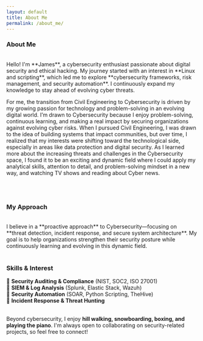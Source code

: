 ```yaml
---
layout: default
title: About Me
permalink: /about_me/
---
```


### **About Me**
<br>
Hello! I'm **James**, a cybersecurity enthusiast passionate about digital security and ethical hacking. My journey started with an interest in **Linux and scripting**, which led me to explore **cybersecurity frameworks, risk management, and security automation**. I continuously expand my knowledge to stay ahead of evolving cyber threats.

For me, the transition from Civil Engineering to Cybersecurity is driven by my growing passion for technology and problem-solving in an evolving digital world. 
I’m drawn to Cybersecurity because I enjoy problem-solving, continuous learning, and making a real impact by securing organizations against evolving cyber risks.
When I pursued Civil Engineering, I was drawn to the idea of building systems that impact communities, but over time, I realized that my interests were shifting toward the technological side, especially in areas like data protection and digital security. 
As I learned more about the increasing threats and challenges in the Cybersecurity space, I found it to be an exciting and dynamic field where I could apply my analytical skills, attention to detail, and problem-solving mindset in a new way, and watching TV shows and reading about Cyber news. 

<br><br>

### **My Approach**
<br>
I believe in a **proactive approach** to Cybersecurity—focusing on **threat detection, incident response, and secure system architecture**. My goal is to help organizations strengthen their security posture while continuously learning and evolving in this dynamic field.
<br><br>

### **Skills & Interest** 
  
 🔹 **Security Auditing & Compliance** (NIST, SOC2, ISO 27001)  
 🔹 **SIEM & Log Analysis** (Splunk, Elastic Stack, Wazuh)  
 🔹 **Security Automation** (SOAR, Python Scripting, TheHive)  
 🔹 **Incident Response & Threat Hunting**  
<br>
 
Beyond cybersecurity, I enjoy **hill walking, snowboarding, boxing, and playing the piano**. I'm always open to collaborating on security-related projects, so feel free to connect!





